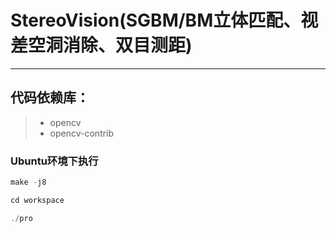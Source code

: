 ﻿# StereoVision(SGBM/BM立体匹配、视差空洞消除、双目测距)
------

## 代码依赖库：

> * opencv
> * opencv-contrib 

### Ubuntu环境下执行

```c++
make -j8

cd workspace

./pro
```
